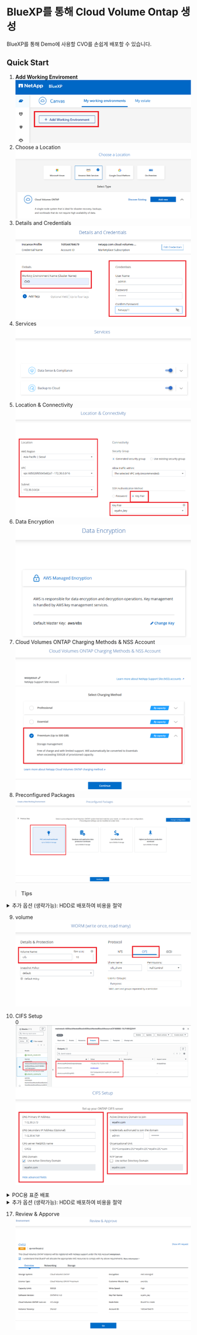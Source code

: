 # BlueXP를 통해 Cloud Volume Ontap 생성
BlueXP를 통해 Demo에 사용할 CVO를 손쉽게 배포할 수 있습니다.

## Quick Start
1. __Add Working Enviroment__ </br>
![Alt text](./Images/CreateCVOinBlueXP-0.png)
2. Choose a Location </br>
![Alt text](./Images/CreateCVOinBlueXP-1.png)
3. Details and Credentials </br>
![Alt text](./Images/CreateCVOinBlueXP-2.png)
4. Services </br>
![Alt text](./Images/CreateCVOinBlueXP-3.png)
5. Location & Connectivity </br>
![Alt text](./Images/CreateCVOinBlueXP-4.png)
6. Data Encryption </br>
![Alt text](./Images/CreateCVOinBlueXP-5.png)
7. Cloud Volumes ONTAP Charging Methods & NSS Account </br>
![Alt text](./Images/CreateCVOinBlueXP-6.png)
8. Preconfigured Packages </br>
![Alt text](./Images/CreateCVOinBlueXP-7.png)

> __Tips__
<details>
    <summary>추가 옵션 (생략가능): HDD로 배포하여 비용을 절약</summary>

<!-- summary 아래 한칸 공백 두고 내용 삽입 -->
## HDD 볼륨을 배포하여 유지비 절약
aws ```gp2```나 ```gp3``` type의 볼륨이 아닌 ```st1``` type을 사용하도록 설정합니다. </br>
이 경우 Tiring 기능을 선택할 수 없습니다. </br>
8. Preconfigured Packages </br>
![Alt text](./Images/CreateCVOinBlueXP-7-1.png)
9. IAM Role </br>
![Alt text](./Images/CreateCVOinBlueXP-8.png)
10. Licensing </br>
![Alt text](./Images/CreateCVOinBlueXP-9.png)
11. Underlying Storage Resources </br>
![Alt text](./Images/CreateCVOinBlueXP-10.png)
12. Underlying Storage Configuration </br>
![Alt text](./Images/CreateCVOinBlueXP-11.png)
13. WORM (write once, read many) </br>
![Alt text](./Images/CreateCVOinBlueXP-12.png)
</details>

9. volume </br>
![Alt text](./Images/CreateCVOinBlueXP-13.png)

10. CIFS Setup </br>
0
![Alt text](./Images/CreateCVOinBlueXP-14.png)  </br>
![Alt text](./Images/CreateCVOinBlueXP-15.png)

<details>
    <summary>POC용 표준 배포</summary>

11. Create Volume - Usage Profile Disk Type & Tiering Policy </br>
![Alt text](./Images/CreateCVOinBlueXP-16.png)
</details>
<details>
    <summary>추가 옵션 (생략가능): HDD로 배포하여 비용을 절약</summary>

16. Create Volume - Usage Profile Disk Type & Tiering Policy </br>
![Alt text](./Images/CreateCVOinBlueXP-16-1.png)
</details>


17. Review & Apporve </br>
![Alt text](./Images/CreateCVOinBlueXP-17.png)